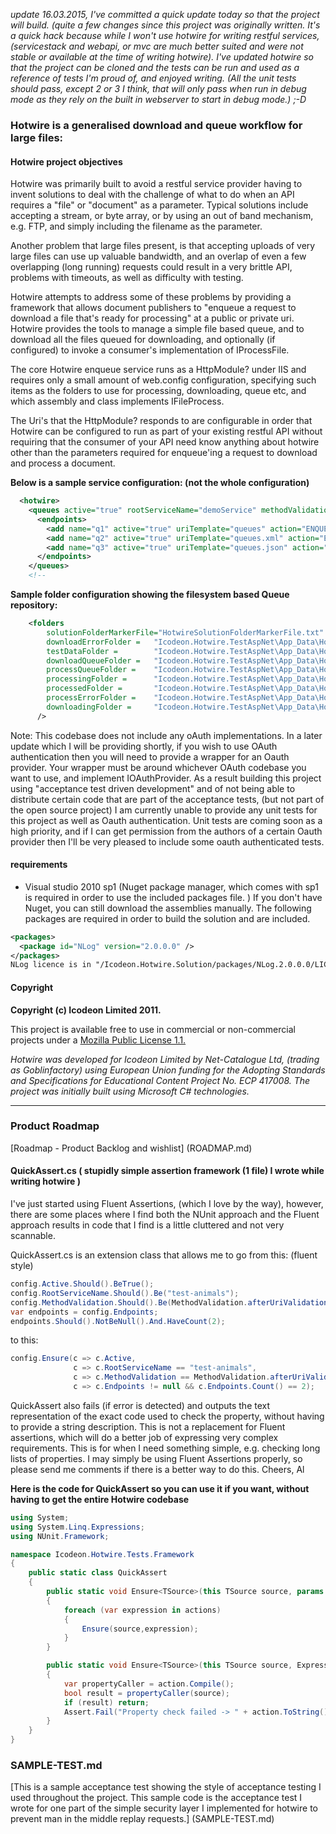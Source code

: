 *update 16.03.2015, I've committed a quick update today so that the project will build. (quite a few changes since this project was originally written. It's a quick hack because while I won't use hotwire for writing restful services, (servicestack and webapi, or mvc are much better suited and were not stable or available at the time of writing hotwire). I've updated hotwire so that the project can be cloned and the tests can be run and used as a reference of tests I'm proud of, and enjoyed writing. (All the unit tests should pass, except 2 or 3 I think, that will only pass when run in debug mode as they rely on the built in webserver to start in debug mode.) ;-D*

### Hotwire is a generalised download and queue workflow for large files:

#### Hotwire project objectives
Hotwire was primarily built to avoid a restful service provider having to invent solutions to deal with the challenge of what to do when an API requires a "file" or "document" as a parameter. Typical solutions include accepting a stream, or byte array, or by using an out of band mechanism, e.g. FTP, and simply including the filename as the parameter.

Another problem that large files present, is that accepting uploads of very large files can use up valuable bandwidth, and an overlap of even a few overlapping (long running) requests could result in a very brittle API, problems with timeouts, as well as difficulty with testing.

Hotwire attempts to address some of these problems by providing a framework that allows document publishers to "enqueue a request to download a file that's ready for processing" at a public or private uri. Hotwire provides the tools to manage a simple file based queue, and to download all the files queued for downloading, and optionally (if configured) to invoke a consumer's implementation of IProcessFile.

The core Hotwire enqueue service runs as a HttpModule? under IIS and requires only a small amount of web.config configuration, specifying such items as the folders to use for processing, downloading, queue etc, and which assembly and class implements IFileProcess.

The Uri's that the HttpModule? responds to are configurable in order that Hotwire can be configured to run as part of your existing restful API without requiring that the consumer of your API need know anything about hotwire other than the parameters required for enqueue'ing a request to download and process a document.

**Below is a sample service configuration: (not the whole configuration)**
```xml
  <hotwire>
    <queues active="true" rootServiceName="demoService" methodValidation="afterUriValidation"> 
      <endpoints>
        <add name="q1" active="true" uriTemplate="queues" action="ENQUEUE-REQUEST" httpMethods="POST" mediaType="json" security="oauth" />
        <add name="q2" active="true" uriTemplate="queues.xml" action="ENQUEUE-REQUEST" httpMethods="POST" mediaType="xml" security="oauth" />
        <add name="q3" active="true" uriTemplate="queues.json" action="ENQUEUE-REQUEST" httpMethods="POST" mediaType="json" security="oauth" />
      </endpoints>
    </queues>
    <!--  
```

**Sample folder configuration showing the filesystem based Queue repository:**

```xml
    <folders
        solutionFolderMarkerFile="HotwireSolutionFolderMarkerFile.txt"
        downloadErrorFolder =   "Icodeon.Hotwire.TestAspNet\App_Data\HotwireFolders\DownloadError"
        testDataFolder =        "Icodeon.Hotwire.TestAspNet\App_Data\HotwireFolders\TestFiles"
        downloadQueueFolder =   "Icodeon.Hotwire.TestAspNet\App_Data\HotwireFolders\DownloadQueue"
        processQueueFolder =    "Icodeon.Hotwire.TestAspNet\App_Data\HotwireFolders\ProcessQueue"
        processingFolder =      "Icodeon.Hotwire.TestAspNet\App_Data\HotwireFolders\Processing"
        processedFolder =       "Icodeon.Hotwire.TestAspNet\App_Data\HotwireFolders\Processed"
        processErrorFolder =    "Icodeon.Hotwire.TestAspNet\App_Data\HotwireFolders\ProcessError"
        downloadingFolder =     "Icodeon.Hotwire.TestAspNet\App_Data\HotwireFolders\Downloading"
      />
```

Note: This codebase does not include any oAuth implementations. In a later update which I will be providing shortly, if you wish to use OAuth authentication then you will need to provide a wrapper for an Oauth provider. Your wrapper must be around whichever OAuth codebase you want to use, and implement IOAuthProvider. As a result building this project using "acceptance test driven development" and of not being able to distribute certain code that are part of the acceptance tests, (but not part of the open source project) I am currently unable to provide any unit tests for this project as well as Oauth authentication. Unit tests are coming soon as a high priority, and if I can get permission from the authors of a certain Oauth provider then I'll be very pleased to include some oauth authenticated tests.

#### requirements
* Visual studio 2010 sp1 (Nuget package manager, which comes with sp1 is required in order to use the included packages file. ) If you don't have Nuget, you can still download the assemblies manually.
The following packages are required in order to build the solution and are included.

```xml
<packages>
  <package id="NLog" version="2.0.0.0" />
</packages>
NLog licence is in "/Icodeon.Hotwire.Solution/packages/NLog.2.0.0.0/LICENCE.txt"
```

#### Copyright
**Copyright (c) Icodeon Limited 2011.**

This project is available free to use in commercial or non-commercial projects under a [Mozilla Public License 1.1.](http://www.mozilla.org/MPL/MPL-1.1-annotated.html)

*Hotwire was developed for Icodeon Limited by Net-Catalogue Ltd, (trading as Goblinfactory) using European Union funding for the Adopting Standards and Specifications for Educational Content Project No. ECP 417008. The project was initially built using Microsoft C# technologies.*

---

### Product Roadmap
[Roadmap - Product Backlog and wishlist] (ROADMAP.md)

#### QuickAssert.cs ( stupidly simple assertion framework (1 file) I wrote while writing hotwire )

I've just started using Fluent Assertions, (which I love by the way), however, there are some places where I find both the NUnit approach and the Fluent approach results in code that I find is a little cluttered and not very scannable.

QuickAssert.cs is an extension class that allows me to go from this: (fluent style)

```cs
config.Active.Should().BeTrue();
config.RootServiceName.Should().Be("test-animals");
config.MethodValidation.Should().Be(MethodValidation.afterUriValidation);
var endpoints = config.Endpoints;
endpoints.Should().NotBeNull().And.HaveCount(2);
```

to this:

```cs
config.Ensure(c => c.Active,
              c => c.RootServiceName == "test-animals",
              c => c.MethodValidation == MethodValidation.afterUriValidation,
              c => c.Endpoints != null && c.Endpoints.Count() == 2);
```

QuickAssert also fails (if error is detected) and outputs the text representation of the exact code used to check the property, without having to provide a string description. This is not a replacement for Fluent assertions, which will do a better job of expressing very complex requirements. This is for when I need something simple, e.g. checking long lists of properties. I may simply be using Fluent Assertions properly, so please send me comments if there is a better way to do this. Cheers, Al

**Here is the code for QuickAssert so you can use it if you want, without having to get the entire Hotwire codebase**

```cs
using System;
using System.Linq.Expressions;
using NUnit.Framework;

namespace Icodeon.Hotwire.Tests.Framework
{
    public static class QuickAssert
    {
        public static void Ensure<TSource>(this TSource source, params Expression<Func<TSource, bool>>[] actions)
        {
            foreach (var expression in actions)
            {
                Ensure(source,expression);
            }
        }

        public static void Ensure<TSource>(this TSource source, Expression<Func<TSource, bool>> action)
        {
            var propertyCaller = action.Compile();
            bool result = propertyCaller(source);
            if (result) return;
            Assert.Fail("Property check failed -> " + action.ToString());
        }
    }
}
```


### SAMPLE-TEST.md
[This is a sample acceptance test showing the style of acceptance testing I used throughout the project. This sample code is the acceptance test I wrote for one part of the simple security layer I implemented for hotwire to prevent man in the middle replay requests.] (SAMPLE-TEST.md)



